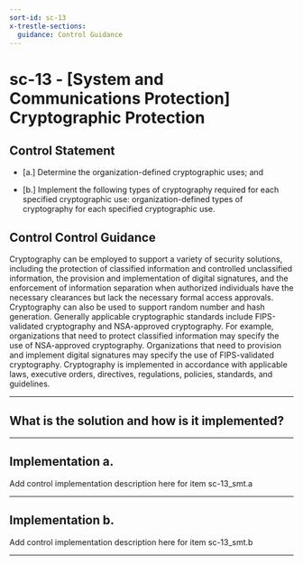 ```yaml
---
sort-id: sc-13
x-trestle-sections:
  guidance: Control Guidance
---
```


# sc-13 - \[System and Communications Protection\] Cryptographic Protection

## Control Statement

- \[a.\] Determine the organization-defined cryptographic uses; and

- \[b.\] Implement the following types of cryptography required for each specified cryptographic use: organization-defined types of cryptography for each specified cryptographic use.

## Control Control Guidance

Cryptography can be employed to support a variety of security solutions, including the protection of classified information and controlled unclassified information, the provision and implementation of digital signatures, and the enforcement of information separation when authorized individuals have the necessary clearances but lack the necessary formal access approvals. Cryptography can also be used to support random number and hash generation. Generally applicable cryptographic standards include FIPS-validated cryptography and NSA-approved cryptography. For example, organizations that need to protect classified information may specify the use of NSA-approved cryptography. Organizations that need to provision and implement digital signatures may specify the use of FIPS-validated cryptography. Cryptography is implemented in accordance with applicable laws, executive orders, directives, regulations, policies, standards, and guidelines.

______________________________________________________________________

## What is the solution and how is it implemented?

<!-- Please leave this section blank and enter implementation details in the parts below. -->

______________________________________________________________________

## Implementation a.

Add control implementation description here for item sc-13_smt.a

______________________________________________________________________

## Implementation b.

Add control implementation description here for item sc-13_smt.b

______________________________________________________________________
